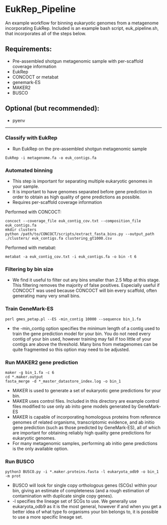 # EukRep_Pipeline

An example workflow for binning eukaryotic genomes from a metagenome incorporating EukRep. 
Included is an example bash script, euk_pipeline.sh, that incorporates all of the steps below.

## Requirements:
* Pre-assembled shotgun metagenomic sample with per-scaffold coverage information
* EukRep
* CONCOCT or metabat
* genemark-ES
* MAKER2
* BUSCO

## Optional (but recommended):
* pyenv

-----

### Classify with EukRep
* Run EukRep on the pre-assembled shotgun metagenomic sample
```
EukRep -i metagenome.fa -o euk_contigs.fa 
```

### Automated binning
* This step is important for separating multiple eukaryotic genomes in your sample.
* It is important to have genomes separated before gene prediction in order to obtain as high quality of gene predictions as possible. 
* Requires per-scaffold coverage information

Performed with CONCOCT:
```
concoct --coverage_file euk_contig_cov.txt --composition_file euk_contigs.fa
mkdir clusters
python /path/to/CONCOCT/scripts/extract_fasta_bins.py --output_path ./clusters/ euk_contigs.fa clustering_gt1000.csv
```
Performed with metabat:
```
metabat -a euk_contig_cov.txt -i euk_contigs.fa -o bin -t 6
```

### Filtering by bin size
* We find it useful to filter out any bins smaller than 2.5 Mbp at this stage. This filtering removes the majority of false positives. Especially useful if CONCOCT was used because CONCOCT will bin every scaffold, often generating many very small bins.

### Train GeneMark-ES
```
perl gmes_petap.pl --ES -min_contig 10000 --sequence bin_1.fa
```
* the -min_contig option specifies the minimum length of a contig used to train the gene prediction model for your bin. You do not need every contig of your bin used, however training may fail if too little of your contigs are above the threshold. Many bins from metagenomes can be quite fragmented so this option may need to be adjusted.

### Run MAKER2 gene prediction
```
maker -g bin_1.fa -c 6
cd *.maker.output
fasta_merge -d *_master_datastore_index.log -o bin_1
```
* MAKER is used to generate a set of eukaryotic gene predictions for your bin. 
* MAKER uses control files. Included in this directory are example control files modified to use only ab inito gene models generated by GeneMark-ES
* MAKER is capable of incorporating homologous proteins from reference genomes of related organisms, transcriptomic evidence, and ab initio gene prediction (such as those predicted by GeneMark-ES), all of which are important for obtaining reliably high quality gene predictions for eukaryotic genomes.
* For many metagenomic samples, performing ab initio gene predictions is the only available option.  


### Run BUSCO 
```
python3 BUSCO.py -i *.maker.proteins.fasta -l eukaryota_odb9 -o bin_1 -m prot
```
* BUSCO will look for single copy orthologous genes (SCGs) within your bin, giving an estimate of completeness (and a rough estimation of contamination with duplicate single copy genes). 
* -l specifies the lineage set of SCGs to use. We generally use eukaryota_odb9 as it is the most general, however if and when you get a better idea of what type fo organisms your bin belongs to, it is possible to use a more specific lineage set.
